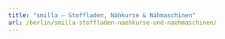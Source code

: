 ```yaml
---
title: "smilla – Stoffladen, Nähkurse & Nähmaschinen"
url: /berlin/smilla-stoffladen-naehkurse-und-naehmaschinen/
---
```

